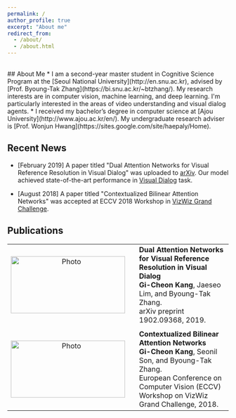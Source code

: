 ```yaml
---
permalink: /
author_profile: true
excerpt: "About me"
redirect_from: 
  - /about/
  - /about.html
---
```

<br>
## About Me
* I am a second-year master student in Cognitive Science Program at the [Seoul National University](http://en.snu.ac.kr), advised by [Prof. Byoung-Tak Zhang](https://bi.snu.ac.kr/~btzhang/). My research interests are in computer vision, machine learning, and deep learning. I'm particularly interested in the areas of video understanding and visual dialog agents.
* I received my bachelor’s degree in computer science at [Ajou University](http://www.ajou.ac.kr/en/). My undergraduate research adviser is [Prof. Wonjun Hwang](https://sites.google.com/site/haepaly/Home).

## Recent News
* [February 2019] A paper titled "Dual Attention Networks for Visual Reference Resolution in Visual Dialog" was uploaded to [arXiv](https://arxiv.org/abs/1902.09368). Our model achieved state-of-the-art performance in [Visual Dialog](https://visualdialog.org) task.

* [August 2018] A paper titled "Contextualized Bilinear Attention Networks" was accepted at ECCV 2018 Workshop in [VizWiz Grand Challenge](http://vizwiz.org/workshop/).

## Publications
<table align="center" style="border-collapse: collapse; border: none;">
    <tr style="border: none;">
        <td align="center" style="border: none;"><img src="https://github.com/gicheonkang/gicheonkang.github.io/blob/master/images/DAN-19.png?raw=true" alt="Photo" width="260" height="130" /></td>
        <td style="border: none;"></td>
        <td align="left" style="border: none;"><b><a href="https://arxiv.org/abs/1902.09368" style="font-size: 16px; text-decoration: none">Dual Attention Networks for Visual Reference Resolution in Visual Dialog</a></b> <br> <b>Gi-Cheon Kang</b>, Jaeseo Lim, and Byoung-Tak Zhang. <br> arXiv preprint 1902.09368, 2019. <br></td>
    </tr>
    <tr style="border: none;">
        <td style="border: none;"></td>
        <td style="border: none;"></td>
    </tr>
    <tr style="border: none;">
        <td align="center" style="border: none;"><img src="https://github.com/gicheonkang/gicheonkang.github.io/blob/master/images/CBAN-18.png?raw=true" alt="Photo" width="260" height="130" /></td>
        <td style="border: none;"></td>
        <td align="left" style="border: none;"><b><a href="https://bi.snu.ac.kr/Publications/Conferences/International/ECCV2018_Workshop_VizWiz_GCKang.pdf" style="font-size: 16px; text-decoration: none">Contextualized Bilinear Attention Networks</a></b><br> <b>Gi-Cheon Kang</b>, Seonil Son, and Byoung-Tak Zhang. <br> European Conference on Computer Vision (ECCV) Workshop on VizWiz Grand Challenge, 2018.</td>
    </tr>
</table>

